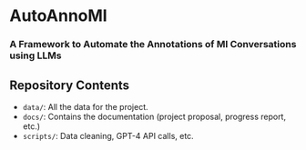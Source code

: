 # AutoAnnoMI
### A Framework to Automate the Annotations of MI Conversations using LLMs


## Repository Contents
*   `data/`: All the data for the project.
*   `docs/`: Contains the documentation (project proposal, progress report, etc.)
*   `scripts/`: Data cleaning, GPT-4 API calls, etc.



